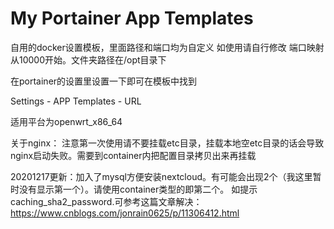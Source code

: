 # My Portainer App Templates 
自用的docker设置模板，里面路径和端口均为自定义 如使用请自行修改
端口映射从10000开始。文件夹路径在/opt目录下

在portainer的设置里设置一下即可在模板中找到

Settings - APP Templates - URL

适用平台为openwrt_x86_64

关于nginx：
注意第一次使用请不要挂载etc目录，挂载本地空etc目录的话会导致nginx启动失败。需要到container内把配置目录拷贝出来再挂载

20201217更新：加入了mysql方便安装nextcloud。有可能会出现2个（我这里暂时没有显示第一个）。请使用container类型的即第二个。
如提示caching_sha2_password.可参考这篇文章解决：https://www.cnblogs.com/jonrain0625/p/11306412.html
